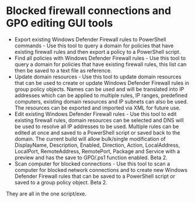 # Blocked firewall connections and GPO editing GUI tools
- Export existing Windows Defender Firewall rules to PowerShell commands - Use this tool to query a domain for policies that have existing firewall rules and then export a policy to a PowerShell script.
 - Find all policies with Windows Defender Firewall rules - Use this tool to query a domain for policies that have existing firewall rules, this list can then be saved to a text file as reference.
 - Update domain resources - Use this tool to update domain resources that can be used to create or update Windows Defender Firewall rules in group policy objects. Names can be used and will be translated into IP addresses which can be applied to multiple rules, IP ranges, predefined computers, existing domain resources and IP subnets can also be used. The resources can be exported and imported via XML for future use.
 - Edit existing Windows Defender Firewall rules - Use this tool to edit existing firewall rules, domain resources can be selected and DNS will be used to resolve all IP addresses to be used. Multiple rules can be edited at once and saved to a PowerShell script or saved back to the domain.
The current build will allow bulk/single modification of DisplayName, Description, Enabled, Direction, Action, LocalAddress, LocalPort, RemoteAddress, RemotePort, Package and Service with a preview and has the save to GPO/.ps1 function enabled. Beta 2.
 - Scan computer for blocked connections - Use this tool to scan a computer for blocked network connections and to create new Windows Defender Firewall rules that can be saved to a PowerShell script or saved to a group policy object. Beta 2.
 
They are all in the one script/exe.

